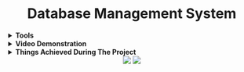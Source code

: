 <h1 align="center">Database Management System</h1>
  

<details><summary><b>Tools</b></summary>
</br>

|    | Technologies used                                                                                                                                                      |
|----|------------------------------------------------------------------------------------------------------------------------------------------------------------------------|
| 1. | HTML , CSS , Bootstrap for frontend.                                                                                                                             |
| 2. | Heidi SQL for storing data.                                                                                                                                            |
| 3. | Flask and python for deployment.                                                                                                                                       |

</details>   
  
<details><summary><b>Video Demonstration</b></summary>
</br>
<h4>Dashboard</h4>
<img class="center" alt="Dashboard" src="Videos/dashboard.gif"> </img></br></br>
<h4>Adding new data and reflecting the same on Database. </h4>
<img class="center" alt="Add" src="Videos/add.gif"></img></br></br>
<h4>Updating the existing data and reflecting the same on Database.</h4>
<img center="Update" src="Videos/update.gif"></img>
<h4>Deleting the data and reflecting the same on Database.</h4>
<img center="Delete" src="Videos/delete.gif"></img>
</details>      

<details><summary><b>Things Achieved During The Project  </b></summary>
</br>

|    | Things Achieved During The Project                                                                                                                                     |
|----|------------------------------------------------------------------------------------------------------------------------------------------------------------------------|
| 1. | Learnt to make database from scrap.                                                                                                                                    |
| 2. | Conntected all the tables in proper format and implemented it.                                                                                                         |
| 3. | Intergrated database with flask using python.                                                                                                                          |
| 4. | Application of all CRUD operations i.e. add , update , delete operations.                                                                                              |                                                                                                                      |
</details> 

<div align="center">
  <img src="https://forthebadge.com/images/badges/built-with-love.svg" />
  <img src="https://forthebadge.com/images/badges/built-by-developers.svg" />
</div>
